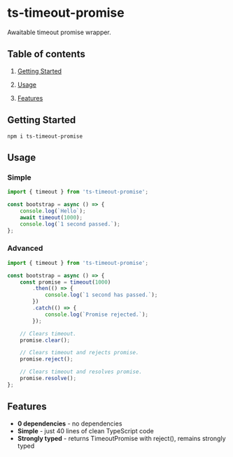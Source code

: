 <p align="center">
    <h1>ts-timeout-promise</h1>
    <div>Awaitable timeout promise wrapper.</div>
</p>

## Table of contents

1. [Getting Started](#getting-started)

2. [Usage](#usage)

3. [Features](#features)

## Getting Started

`npm i ts-timeout-promise`

## Usage

### Simple

```ts
import { timeout } from 'ts-timeout-promise';

const bootstrap = async () => {
    console.log(`Hello`);
    await timeout(1000);
    console.log(`1 second passed.`);
};
```

### Advanced

```ts
import { timeout } from 'ts-timeout-promise';

const bootstrap = async () => {
    const promise = timeout(1000)
        .then(() => {
            console.log(`1 second has passed.`);
        })
        .catch(() => {
            console.log(`Promise rejected.`);
        });

    // Clears timeout.
    promise.clear();

    // Clears timeout and rejects promise.
    promise.reject();

    // Clears timeout and resolves promise.
    promise.resolve();
};
```

## Features

-   **0 dependencies** - no dependencies
-   **Simple** - just 40 lines of clean TypeScript code
-   **Strongly typed** - returns TimeoutPromise with reject(), remains strongly typed
